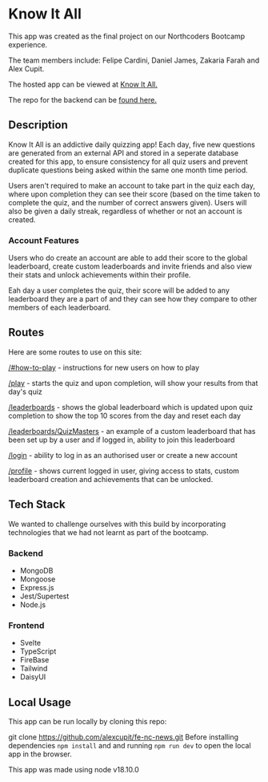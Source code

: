 # Know It All

This app was created as the final project on our Northcoders Bootcamp experience.

The team members include: Felipe Cardini, Daniel James, Zakaria Farah and Alex Cupit.

The hosted app can be viewed at [Know It All.](https://knowitallquiz.netlify.app/)

The repo for the backend can be [found here.](https://github.com/zakaria552/tbc-BE)

## Description

Know It All is an addictive daily quizzing app! Each day, five new questions are generated from an external API and stored in a seperate database created for this app, to ensure consistency for all quiz users and prevent duplicate questions being asked within the same one month time period.

Users aren't required to make an account to take part in the quiz each day, where upon completion they can see their score (based on the time taken to complete the quiz, and the number of correct answers given). Users will also be given a daily streak, regardless of whether or not an account is created.

### Account Features

Users who do create an account are able to add their score to the global leaderboard, create custom leaderboards and invite friends and also view their stats and unlock achievements within their profile.

Eah day a user completes the quiz, their score will be added to any leaderboard they are a part of and they can see how they compare to other members of each leaderboard.

## Routes

Here are some routes to use on this site:

[/#how-to-play](http://localhost:5173/#how-to-play) - instructions for new users on how to play

[/play](https://knowitallquiz.netlify.app/play) - starts the quiz and upon completion, will show your results from that day's quiz

[/leaderboards](https://knowitallquiz.netlify.app/leaderboards) - shows the global leaderboard which is updated upon quiz completion to show the top 10 scores from the day and reset each day

[/leaderboards/QuizMasters](https://knowitallquiz.netlify.app/leaderboards/QuizMasters) - an example of a custom leaderboard that has been set up by a user and if logged in, ability to join this leaderboard

[/login](https://knowitallquiz.netlify.app/login) - ability to log in as an authorised user or create a new account

[/profile](https://knowitallquiz.netlify.app/profile) - shows current logged in user, giving access to stats, custom leaderboard creation and achievements that can be unlocked.

## Tech Stack

We wanted to challenge ourselves with this build by incorporating technologies that we had not learnt as part of the bootcamp.

### Backend

- MongoDB
- Mongoose
- Express.js
- Jest/Supertest
- Node.js

### Frontend

- Svelte
- TypeScript
- FireBase
- Tailwind
- DaisyUI

## Local Usage

This app can be run locally by cloning this repo:

git clone https://github.com/alexcupit/fe-nc-news.git
Before installing dependencies `npm install` and and running `npm run dev` to open the local app in the browser.

This app was made using node v18.10.0
